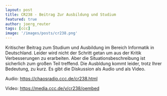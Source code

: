 ```yaml
---
layout: post
title: CR238 - Beitrag Zur Ausbildung und Studium 
featured: true
author: joerg_reuter
tags: [ccc]
image: '/images/posts/cr238.png'
---
```


Kritischer Beitrag zum Studium und Ausbildung im Bereich Informatik in Deutschland. Leider wird nicht der Schritt getan um aus der Kritik Verbesserungen zu erarbeiten. Aber die Situationsbeschreibung ist sicherlich zum großen Teil treffend. Die Ausbldung kommt leider, trotz Ihrer Bedeutung, zu kurz. Es gibt die Diskussion als Audio und als Video.

Audio: <https://chaosradio.ccc.de/cr238.html>

Video: <https://media.ccc.de/v/cr238/oembed>